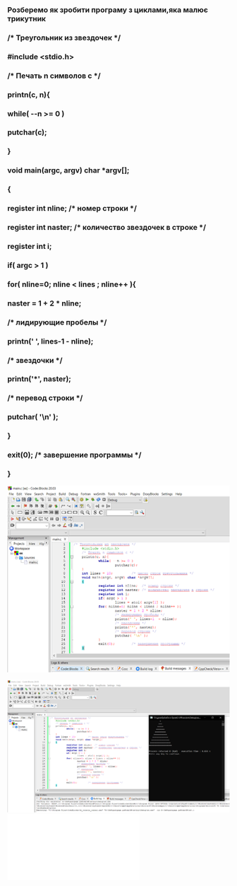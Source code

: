 ### Розберемо як зробити програму з циклами,яка малює трикутник
###  /* Треугольник из звездочек */

 ### #include <stdio.h>
###    /* Печать n символов c */
###    printn(c, n){
  ###          while( --n >= 0 )
   ###                 putchar(c);
   ### }
 ###   void main(argc, argv) char *argv[];
 ###   {
 ###           register int nline;  /* номер строки */
   ###         register int naster; /* количество звездочек в строке */
   ###         register int i;
###            if( argc > 1 )
  ###           for( nline=0; nline < lines ; nline++ ){
 ###                   naster = 1 + 2 * nline;
  ###                  /* лидирующие пробелы */
  ###                  printn(' ', lines-1  - nline);
  ###                  /* звездочки */
  ###                  printn('*', naster);
   ###                 /* перевод строки */
   ###                 putchar( '\n' );
  ###          }
 ###           exit(0);        /* завершение программы */
###    }
    

![cycles1](Снимок.PNG)
    
![cycles2](сс.PNG)
![file](help.txt)
